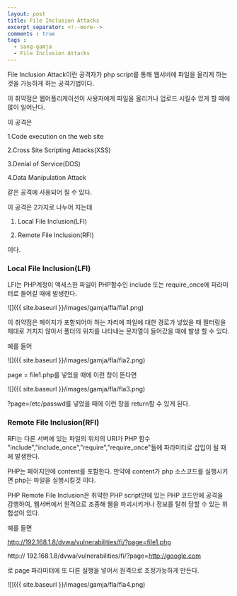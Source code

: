 ```yaml
---
layout: post
title: File Inclusion Attacks
excerpt_separator: <!--more-->
comments : true
tags :
  - sang-gamja
  - File Inclusion Attacks
---
```


File Inclusion Attack이란 공격자가 php script를 통해 웹서버에 파일을 올리게 하는 것을 가능하게 하는 공격기법이다.  

이 취약점은 웹어플리케이션이 사용자에게 파일을 올리거나 업로드 시킬수 있게 할 때에 많이 일어난다.  

<!--more-->

이 공격은  

1.Code execution on the web site

2.Cross Site Scripting Attacks(XSS)

3.Denial of Service(DOS)

4.Data Manipulation Attack


같은 공격에 사용되어 질 수 있다.  

이 공격은 2가지로 나누어 지는데  

1. Local File Inclusion(LFI)

2. Remote File Inclusion(RFI)

이다.  

### Local File Inclusion(LFI)

LFI는 PHP계정이 액세스한 파일이 PHP함수인 include 또는 require_once에 파라미터로 들어갈 때에 발생한다.  

![]({{ site.baseurl }}/images/gamja/fla/fla1.png)

이 취약점은 페이지가 포함되어야 하는 자리에 파일에 대한 경로가 넣었을 때 필터링을 제대로 거치지 않아서 폴더의 위치를 나타내는 문자열이 들어갔을 때에 발생 할 수 있다.  

예를 들어

![]({{ site.baseurl }}/images/gamja/fla/fla2.png)

page = file1.php를 넣었을 때에 이런 창이 뜬다면

![]({{ site.baseurl }}/images/gamja/fla/fla3.png)

?page=/etc/passwd를 넣었을 때에 이런 창을 return할 수 있게 된다.

### Remote File Inclusion(RFI)

RFI는 다른 서버에 있는 파일의 위치의 URI가 PHP 함수 "include","include_once","require","require_once"들에 파라미터로 삽입이 될 때에 발생한다.  

PHP는 페이지안에 content를 포함한다. 만약에 content가 php 소스코드를 실행시키면 php는 파일을 실행시킬것 이다.  

PHP Remote File Inclusion은 취약한 PHP script안에 있는 PHP 코드안에 공격을 감행하여, 웹서버에서 원격으로 조종해 웹을 파괴시키거나 정보를 탈취 당할 수 있는 위험성이 있다.  

예를 들면

http://192.168.1.8/dvwa/vulnerabilities/fi/?page=file1.php

http:// 192.168.1.8/dvwa/vulnerabilities/fi/?page=http://google.com

로 page 파라미터에 또 다른 실행을 넣어서 원격으로 조정가능하게 만든다.

![]({{ site.baseurl }}/images/gamja/fla/fla4.png)
